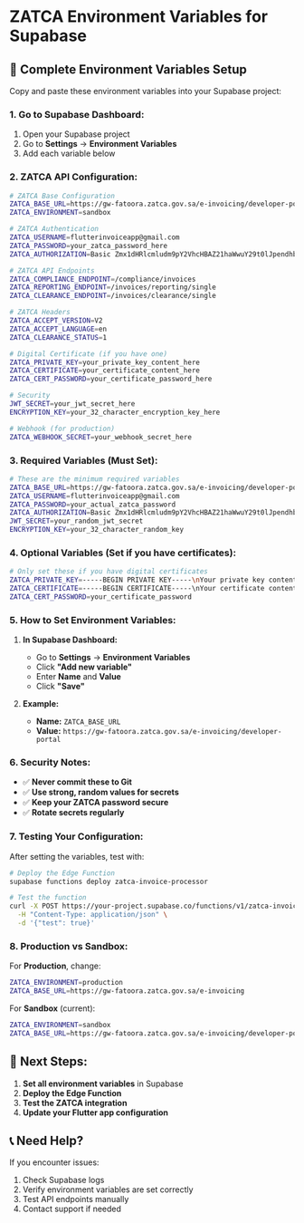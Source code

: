 # ZATCA Environment Variables for Supabase

## 🔧 **Complete Environment Variables Setup**

Copy and paste these environment variables into your Supabase project:

### **1. Go to Supabase Dashboard:**
1. Open your Supabase project
2. Go to **Settings** → **Environment Variables**
3. Add each variable below

### **2. ZATCA API Configuration:**

```bash
# ZATCA Base Configuration
ZATCA_BASE_URL=https://gw-fatoora.zatca.gov.sa/e-invoicing/developer-portal
ZATCA_ENVIRONMENT=sandbox

# ZATCA Authentication
ZATCA_USERNAME=flutterinvoiceapp@gmail.com
ZATCA_PASSWORD=your_zatca_password_here
ZATCA_AUTHORIZATION=Basic Zmx1dHRlcmludm9pY2VhcHBAZ21haWwuY29t0lJpendhbiMxMTIy

# ZATCA API Endpoints
ZATCA_COMPLIANCE_ENDPOINT=/compliance/invoices
ZATCA_REPORTING_ENDPOINT=/invoices/reporting/single
ZATCA_CLEARANCE_ENDPOINT=/invoices/clearance/single

# ZATCA Headers
ZATCA_ACCEPT_VERSION=V2
ZATCA_ACCEPT_LANGUAGE=en
ZATCA_CLEARANCE_STATUS=1

# Digital Certificate (if you have one)
ZATCA_PRIVATE_KEY=your_private_key_content_here
ZATCA_CERTIFICATE=your_certificate_content_here
ZATCA_CERT_PASSWORD=your_certificate_password_here

# Security
JWT_SECRET=your_jwt_secret_here
ENCRYPTION_KEY=your_32_character_encryption_key_here

# Webhook (for production)
ZATCA_WEBHOOK_SECRET=your_webhook_secret_here
```

### **3. Required Variables (Must Set):**

```bash
# These are the minimum required variables
ZATCA_BASE_URL=https://gw-fatoora.zatca.gov.sa/e-invoicing/developer-portal
ZATCA_USERNAME=flutterinvoiceapp@gmail.com
ZATCA_PASSWORD=your_actual_zatca_password
ZATCA_AUTHORIZATION=Basic Zmx1dHRlcmludm9pY2VhcHBAZ21haWwuY29t0lJpendhbiMxMTIy
JWT_SECRET=your_random_jwt_secret
ENCRYPTION_KEY=your_32_character_random_key
```

### **4. Optional Variables (Set if you have certificates):**

```bash
# Only set these if you have digital certificates
ZATCA_PRIVATE_KEY=-----BEGIN PRIVATE KEY-----\nYour private key content\n-----END PRIVATE KEY-----
ZATCA_CERTIFICATE=-----BEGIN CERTIFICATE-----\nYour certificate content\n-----END CERTIFICATE-----
ZATCA_CERT_PASSWORD=your_certificate_password
```

### **5. How to Set Environment Variables:**

1. **In Supabase Dashboard:**
   - Go to **Settings** → **Environment Variables**
   - Click **"Add new variable"**
   - Enter **Name** and **Value**
   - Click **"Save"**

2. **Example:**
   - **Name:** `ZATCA_BASE_URL`
   - **Value:** `https://gw-fatoora.zatca.gov.sa/e-invoicing/developer-portal`

### **6. Security Notes:**

- ✅ **Never commit these to Git**
- ✅ **Use strong, random values for secrets**
- ✅ **Keep your ZATCA password secure**
- ✅ **Rotate secrets regularly**

### **7. Testing Your Configuration:**

After setting the variables, test with:

```bash
# Deploy the Edge Function
supabase functions deploy zatca-invoice-processor

# Test the function
curl -X POST https://your-project.supabase.co/functions/v1/zatca-invoice-processor \
  -H "Content-Type: application/json" \
  -d '{"test": true}'
```

### **8. Production vs Sandbox:**

For **Production**, change:
```bash
ZATCA_ENVIRONMENT=production
ZATCA_BASE_URL=https://gw-fatoora.zatca.gov.sa/e-invoicing
```

For **Sandbox** (current):
```bash
ZATCA_ENVIRONMENT=sandbox
ZATCA_BASE_URL=https://gw-fatoora.zatca.gov.sa/e-invoicing/developer-portal
```

## 🎯 **Next Steps:**

1. **Set all environment variables** in Supabase
2. **Deploy the Edge Function**
3. **Test the ZATCA integration**
4. **Update your Flutter app configuration**

## 📞 **Need Help?**

If you encounter issues:
1. Check Supabase logs
2. Verify environment variables are set correctly
3. Test API endpoints manually
4. Contact support if needed 